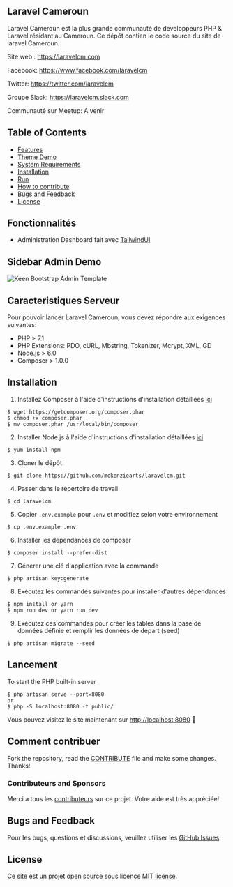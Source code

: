 ## Laravel Cameroun

Laravel Cameroun est la plus grande communauté de developpeurs PHP & Laravel résidant au Cameroun.
Ce dépôt contien le code source du site de laravel Cameroun.


Site web : https://laravelcm.com

Facebook: https://www.facebook.com/laravelcm

Twitter: https://twitter.com/laravelcm

Groupe Slack: https://laravelcm.slack.com

Communauté sur Meetup: A venir

## Table of Contents

- [Features](#features)
- [Theme Demo](#theme-demo)
- [System Requirements](#system-requirements)
- [Installation](#installation)
- [Run](#run)
- [How to contribute](#how-to-contribute)
- [Bugs and Feedback](#bugs-and-feedback)
- [License](#license)

## Fonctionnalités

- Administration Dashboard fait avec [TailwindUI](https://tailwindui.com)

## Sidebar Admin Demo
![Keen Bootstrap Admin Template](http://keenthemes.com/keen/themes/keen/doc/assets/img/demos/demo1-1.png "Keen Theme Browser Preview")


## Caracteristiques Serveur
Pour pouvoir lancer Laravel Cameroun, vous devez répondre aux exigences suivantes:
- PHP > 7.1
- PHP Extensions: PDO, cURL, Mbstring, Tokenizer, Mcrypt, XML, GD
- Node.js > 6.0
- Composer > 1.0.0

## Installation
1. Installez Composer à l'aide d'instructions d'installation détaillées [ici](https://getcomposer.org/doc/00-intro.md#installation-linux-unix-osx)
```
$ wget https://getcomposer.org/composer.phar
$ chmod +x composer.phar
$ mv composer.phar /usr/local/bin/composer
```
2. Installer Node.js à l'aide d'instructions d'installation détaillées [ici](https://nodejs.org/en/download/package-manager/)
```
$ yum install npm
```
3. Cloner le dépôt
```
$ git clone https://github.com/mckenziearts/laravelcm.git
```
4. Passer dans le répertoire de travail
```
$ cd laravelcm
```
5. Copier `.env.example` pour `.env` et modifiez selon votre environnement
```
$ cp .env.example .env
```
6. Installer les dependances de composer
```
$ composer install --prefer-dist
```
7. Génerer une clé d'application avec la commande
```
$ php artisan key:generate
```
8. Exécutez les commandes suivantes pour installer d'autres dépendances
```
$ npm install or yarn
$ npm run dev or yarn run dev
```
9. Exécutez ces commandes pour créer les tables dans la base de données définie et remplir les données de départ (seed)
```
$ php artisan migrate --seed
```

## Lancement

To start the PHP built-in server
```
$ php artisan serve --port=8080
or
$ php -S localhost:8080 -t public/
```

Vous pouvez visitez le site maintenant sur [http://localhost:8080](http://localhost:8080)  🙌

## Comment contribuer

Fork the repository, read the [CONTRIBUTE](CONTRIBUTE.md) file and make some changes.
Thanks!

### Contributeurs and Sponsors

Merci a tous les [contributeurs](https://github.com/mckenziearts/laravelcm/graphs/contributors) sur ce projet. Votre aide est très appréciée!

## Bugs and Feedback

Pour les bugs, questions et discussions, veuillez utiliser les [GitHub Issues](https://github.com/mckenziearts/laravelcm/issues).

## License

Ce site est un projet open source sous licence [MIT license](LICENSE).
